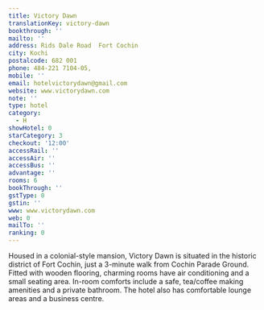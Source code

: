 ```yaml
---
title: Victory Dawn
translationKey: victory-dawn
bookthrough: ''
mailto: ''
address: Rids Dale Road  Fort Cochin
city: Kochi
postalcode: 682 001
phone: 484-221 7104-05,
mobile: ''
email: hotelvictorydawn@gmail.com
website: www.victorydawn.com
note: ''
type: hotel
category:
  - H
showHotel: 0
starCategory: 3
checkout: '12:00'
accessRail: ''
accessAir: ''
accessBus: ''
advantage: ''
rooms: 6
bookThrough: ''
gstType: 0
gstin: ''
www: www.victorydawn.com
web: 0
mailTo: ''
ranking: 0
---
```







Housed in a colonial-style mansion, Victory Dawn is situated in the historic district of Fort Cochin, just a 3-minute walk from Cochin Parade Ground.    Fitted with wooden flooring, charming rooms have air conditioning and a small seating area. In-room comforts include a safe, tea/coffee making amenities and a private bathroom.    The hotel also has comfortable lounge areas and a business centre.  